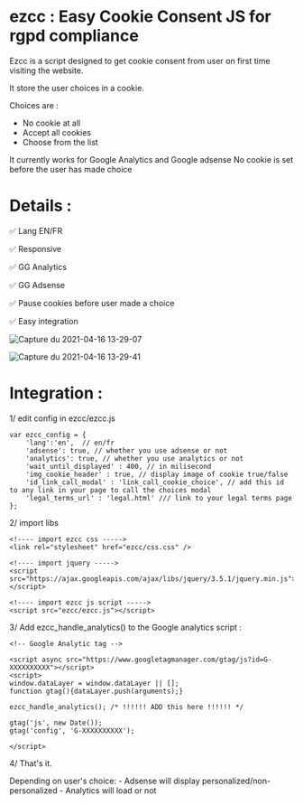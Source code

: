 # ezcc : Easy Cookie Consent JS for rgpd compliance

Ezcc is a script designed to get cookie consent from user on first time visiting the website.

It store the user choices in a cookie.

Choices are : 
  - No cookie at all
  - Accept all cookies
  - Choose from the list

It currently works for Google Analytics and Google adsense
No cookie is set before the user has made choice

# Details :

✅ Lang EN/FR

✅ Responsive

✅ GG Analytics

✅ GG Adsense

✅ Pause cookies before user made a choice

✅ Easy integration 


![Capture du 2021-04-16 13-29-07](https://user-images.githubusercontent.com/72351273/115018195-de41f380-9eb7-11eb-9122-e2bb3ff5fecf.png)

![Capture du 2021-04-16 13-29-41](https://user-images.githubusercontent.com/72351273/115018207-e13ce400-9eb7-11eb-98ab-a0aa68dbf9c6.png)


# Integration :


1/ edit config in ezcc/ezcc.js

	var ezcc_config = {
		'lang':'en',  // en/fr
		'adsense': true, // whether you use adsense or not
		'analytics': true, // whether you use analytics or not
		'wait_until_displayed' : 400, // in milisecond
		'img_cookie_header' : true, // display image of cookie true/false
		'id_link_call_modal' : 'link_call_cookie_choice', // add this id to any link in your page to call the choices modal
		'legal_terms_url' : 'legal.html' /// link to your legal terms page
	};

2/ import libs

	<!---- import ezcc css ----->
	<link rel="stylesheet" href="ezcc/css.css" />

	<!---- import jquery ----->
 	<script src="https://ajax.googleapis.com/ajax/libs/jquery/3.5.1/jquery.min.js"></script>

 	<!---- import ezcc js script ----->
 	<script src="ezcc/ezcc.js"></script>
  
  
3/ Add ezcc_handle_analytics() to the Google analytics script :

	<!-- Google Analytic tag -->

	<script async src="https://www.googletagmanager.com/gtag/js?id=G-XXXXXXXXXX"></script>
	<script>
	window.dataLayer = window.dataLayer || [];
	function gtag(){dataLayer.push(arguments);}

	ezcc_handle_analytics(); /* !!!!!! ADD this here !!!!!! */

	gtag('js', new Date());
	gtag('config', 'G-XXXXXXXXXX');

	</script>

4/ That's it. 

Depending on user's choice: 
	- Adsense will display personalized/non-personalized
	- Analytics will load or not 


  
  
  
